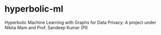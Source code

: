 # hyperbolic-ml
Hyperbolic Machine Learning with Graphs for Data Privacy: A project under Nikita Mam and Prof. Sandeep Kumar (PI)

